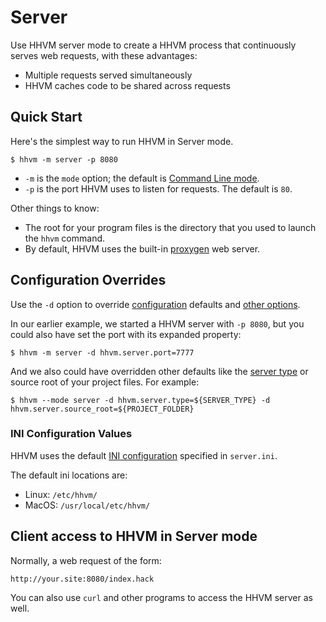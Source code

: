# Server

Use HHVM server mode to create a HHVM process that continuously serves web requests, with these advantages:

- Multiple requests served simultaneously
- HHVM caches code to be shared across requests

## Quick Start
Here's the simplest way to run HHVM in Server mode.

```
$ hhvm -m server -p 8080
```

- `-m` is the `mode` option; the default is [Command Line mode](/hhvm/basic-usage/command-line).
- `-p` is the port HHVM uses to listen for requests. The default is `80`.

Other things to know:
- The root for your program files is the directory that you used to launch the `hhvm` command.
- By default, HHVM uses the built-in [proxygen](/hhvm/basic-usage/proxygen) web server.

## Configuration Overrides
Use the `-d` option to override [configuration](/hhvm/configuration/introduction) defaults and [other options](/hhvm/configuration/INI-settings).

In our earlier example, we started a HHVM server with `-p 8080`, but you could also have set the port with its expanded property:

```
$ hhvm -m server -d hhvm.server.port=7777
```

And we also could have overridden other defaults like the [server type](/hhvm/basic-usage/proxygen) or source root of your project files. For example:

```
$ hhvm --mode server -d hhvm.server.type=${SERVER_TYPE} -d hhvm.server.source_root=${PROJECT_FOLDER}
```

### INI Configuration Values
HHVM uses the default [INI configuration](/hhvm/configuration/INI-settings) specified in `server.ini`.

The default ini locations are:
- Linux: `/etc/hhvm/`
- MacOS: `/usr/local/etc/hhvm/`

## Client access to HHVM in Server mode
Normally, a web request of the form:

```
http://your.site:8080/index.hack
```

You can also use `curl` and other programs to access the HHVM server as well.

